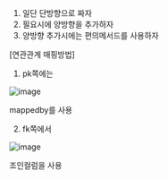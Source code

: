 1. 일단 단방향으로 짜자
2. 필요시에 양방향을 추가하자
3. 양방향 추가시에는 편의메서드를 사용하자

[연관관계 매핑방법]

1. pk쪽에는 

![image](https://user-images.githubusercontent.com/108928206/192095626-c3736254-bd0a-411d-9a69-fdde7b379fd5.png)

mappedby를 사용

2. fk쪽에서

![image](https://user-images.githubusercontent.com/108928206/192095661-e808bd0c-c34a-480d-8ba8-5bb1a2cbb13d.png)

조인컬럼을 사용
